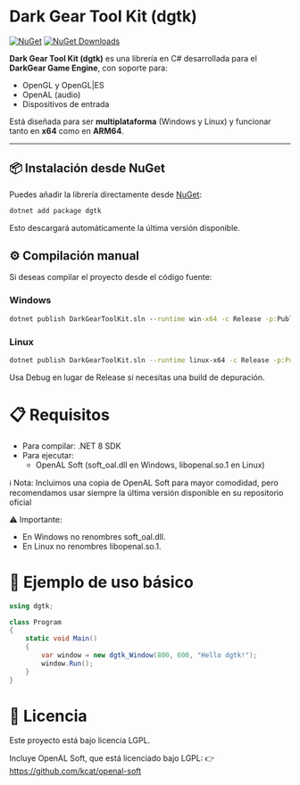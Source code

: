 # Dark Gear Tool Kit (dgtk)

[![NuGet](https://img.shields.io/nuget/v/dgtk.svg)](https://www.nuget.org/packages/dgtk/)
[![NuGet Downloads](https://img.shields.io/nuget/dt/dgtk.svg)](https://www.nuget.org/packages/dgtk/)

**Dark Gear Tool Kit (dgtk)** es una librería en C# desarrollada para el **DarkGear Game Engine**, con soporte para:

- OpenGL y OpenGL|ES  
- OpenAL (audio)  
- Dispositivos de entrada  

Está diseñada para ser **multiplataforma** (Windows y Linux) y funcionar tanto en **x64** como en **ARM64**.

---

## 📦 Instalación desde NuGet

Puedes añadir la librería directamente desde [NuGet](https://www.nuget.org/packages/dgtk/):

```bash
dotnet add package dgtk
```

Esto descargará automáticamente la última versión disponible.

## ⚙️ Compilación manual

Si deseas compilar el proyecto desde el código fuente:

### Windows
```cmd
dotnet publish DarkGearToolKit.sln --runtime win-x64 -c Release -p:PublishTrimmed=true --self-contained true
```

### Linux
```bash
dotnet publish DarkGearToolKit.sln --runtime linux-x64 -c Release -p:PublishTrimmed=true --self-contained true
```

Usa Debug en lugar de Release si necesitas una build de depuración.

# 📋 Requisitos

- Para compilar: .NET 8 SDK
- Para ejecutar:
  - OpenAL Soft (soft_oal.dll en Windows, libopenal.so.1 en Linux)

ℹ️ Nota: Incluimos una copia de OpenAL Soft para mayor comodidad, pero recomendamos usar siempre la última versión disponible en su repositorio oficial

⚠️ Importante:
- En Windows no renombres soft_oal.dll.
- En Linux no renombres libopenal.so.1.

# 🚀 Ejemplo de uso básico

```csharp
using dgtk;

class Program
{
    static void Main()
    {
        var window = new dgtk_Window(800, 600, "Hello dgtk!");
        window.Run();
    }
}
```

# 📄 Licencia

Este proyecto está bajo licencia LGPL.

Incluye OpenAL Soft, que está licenciado bajo LGPL:
👉 https://github.com/kcat/openal-soft